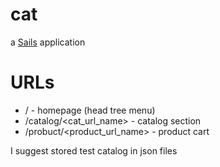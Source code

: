 # cat

a [Sails](http://sailsjs.org) application


# URLs

* / - homepage (head tree menu)
* /catalog/<cat_url_name> - catalog section
* /probuct/<product_url_name> - product cart


I suggest stored test catalog in json files 